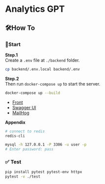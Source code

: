 # Analytics GPT

## 🛠️How To
### 🏃Start

**Step.1**<br/>
Create a `.env` file at `./backend` folder.
```bash
cp backend/.env.local backend/.env
```

**Step.2**<br/>
Then run `docker-compose up` to start the server.
```bash
docker-compose up --build
```

 - [Front](http://localhost:3000)
 - [Swagger UI](http://localhost:8000/docs)
 - [MailHog](http://0.0.0.0:8025/)

**Appendix**

```bash
# connect to redis
redis-cli
```

```bash
mysql -h 127.0.0.1 -P 3306 -u user -p
# Enter password: pass
```

### ✅ Test

```bash
pip install pytest pytest-env httpx
pytest -v ./test
```